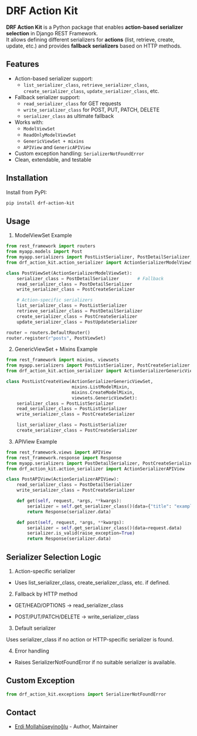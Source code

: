 # DRF Action Kit

**DRF Action Kit** is a Python package that enables **action-based serializer selection** in Django REST Framework.  
It allows defining different serializers for **actions** (list, retrieve, create, update, etc.) and provides **fallback serializers** based on HTTP methods.

## Features

- Action-based serializer support:
  - `list_serializer_class`, `retrieve_serializer_class`, `create_serializer_class`, `update_serializer_class`, etc.
- Fallback serializer support:
  - `read_serializer_class` for GET requests
  - `write_serializer_class` for POST, PUT, PATCH, DELETE
  - `serializer_class` as ultimate fallback
- Works with:
  - `ModelViewSet`
  - `ReadOnlyModelViewSet`
  - `GenericViewSet + mixins`
  - `APIView` and `GenericAPIView`
- Custom exception handling: `SerializerNotFoundError`
- Clean, extendable, and testable

## Installation

Install from PyPI:

```bash
pip install drf-action-kit
```

## Usage

1. ModelViewSet Example

```python
from rest_framework import routers
from myapp.models import Post
from myapp.serializers import PostListSerializer, PostDetailSerializer, PostCreateSerializer, PostUpdateSerializer
from drf_action_kit.action_serializer import ActionSerializerModelViewSet

class PostViewSet(ActionSerializerModelViewSet):
    serializer_class = PostDetailSerializer       # Fallback
    read_serializer_class = PostDetailSerializer
    write_serializer_class = PostCreateSerializer

    # Action-specific serializers
    list_serializer_class = PostListSerializer
    retrieve_serializer_class = PostDetailSerializer
    create_serializer_class = PostCreateSerializer
    update_serializer_class = PostUpdateSerializer

router = routers.DefaultRouter()
router.register(r"posts", PostViewSet)

```

2. GenericViewSet + Mixins Example

```python
from rest_framework import mixins, viewsets
from myapp.serializers import PostListSerializer, PostCreateSerializer
from drf_action_kit.action_serializer import ActionSerializerGenericViewSet

class PostListCreateView(ActionSerializerGenericViewSet,
                         mixins.ListModelMixin,
                         mixins.CreateModelMixin,
                         viewsets.GenericViewSet):
    serializer_class = PostListSerializer
    read_serializer_class = PostListSerializer
    write_serializer_class = PostCreateSerializer

    list_serializer_class = PostListSerializer
    create_serializer_class = PostCreateSerializer

```

3. APIView Example

```python
from rest_framework.views import APIView
from rest_framework.response import Response
from myapp.serializers import PostDetailSerializer, PostCreateSerializer
from drf_action_kit.action_serializer import ActionSerializerAPIView

class PostAPIView(ActionSerializerAPIView):
    read_serializer_class = PostDetailSerializer
    write_serializer_class = PostCreateSerializer

    def get(self, request, *args, **kwargs):
        serializer = self.get_serializer_class()(data={"title": "example"})
        return Response(serializer.data)

    def post(self, request, *args, **kwargs):
        serializer = self.get_serializer_class()(data=request.data)
        serializer.is_valid(raise_exception=True)
        return Response(serializer.data)

```

## Serializer Selection Logic

1. Action-specific serializer

- Uses list_serializer_class, create_serializer_class, etc. if defined.

2. Fallback by HTTP method

- GET/HEAD/OPTIONS → read_serializer_class

- POST/PUT/PATCH/DELETE → write_serializer_class

3. Default serializer

Uses serializer_class if no action or HTTP-specific serializer is found.

4. Error handling

- Raises SerializerNotFoundError if no suitable serializer is available.

## Custom Exception

```python
from drf_action_kit.exceptions import SerializerNotFoundError

```

## Contact

- [Erdi Mollahüseyinoğlu](https://github.com/erdimollahuseyin) - Author, Maintainer

